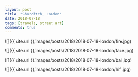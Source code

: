 ```yaml
---
layout: post
title: "Shorditch, London"
date: 2018-07-18
tags: [travels, street art]
comments: true
---
```

![]({{ site.url }}/images/posts/2018/2018-07-18-london/fire.jpg)

![]({{ site.url }}/images/posts/2018/2018-07-18-london/face.jpg)

![]({{ site.url }}/images/posts/2018/2018-07-18-london/ball.jpg)

![]({{ site.url }}/images/posts/2018/2018-07-18-london/hifi.jpg)
